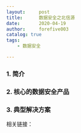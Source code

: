 ```yaml
---
layout:     post
title:      数据安全之北信源
date:       2020-04-19
author:     forefive003
catalog: true
tags:
    - 数据安全

---
```


### 1. 简介

### 2. 核心的数据安全产品

### 3. 典型解决方案

相关链接：  

